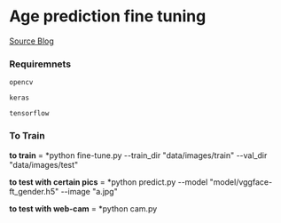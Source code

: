 # Age prediction fine tuning


[Source Blog](https://deeplearningsandbox.com/how-to-use-transfer-learning-and-fine-tuning-in-keras-and-tensorflow-to-build-an-image-recognition-94b0b02444f2)

### Requiremnets
```
opencv
```
```
keras
```
```
tensorflow
```
### To Train

**to train**  = *python fine-tune.py --train_dir "data/images/train" --val_dir "data/images/test"

**to test with certain pics** = *python predict.py --model "model/vggface-ft_gender.h5" --image "a.jpg"

**to test with web-cam** = *python cam.py
